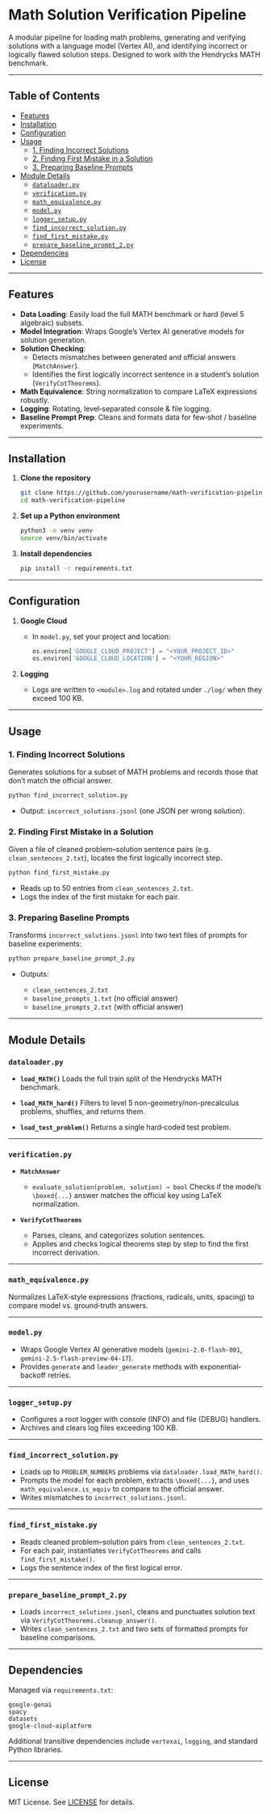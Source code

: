 # Math Solution Verification Pipeline

A modular pipeline for loading math problems, generating and verifying solutions with a language model (Vertex AI), and identifying incorrect or logically flawed solution steps. Designed to work with the Hendrycks MATH benchmark.

---

## Table of Contents

- [Features](#features)  
- [Installation](#installation)  
- [Configuration](#configuration)  
- [Usage](#usage)  
  - [1. Finding Incorrect Solutions](#1-finding-incorrect-solutions)  
  - [2. Finding First Mistake in a Solution](#2-finding-first-mistake-in-a-solution)  
  - [3. Preparing Baseline Prompts](#3-preparing-baseline-prompts)  
- [Module Details](#module-details)  
  - [`dataloader.py`](#dataloaderpy)  
  - [`verification.py`](#verificationpy)  
  - [`math_equivalence.py`](#math_equivalencepy)  
  - [`model.py`](#modelpy)  
  - [`logger_setup.py`](#logger_setuppy)  
  - [`find_incorrect_solution.py`](#find_incorrect_solutionpy)  
  - [`find_first_mistake.py`](#find_first_mistakepy)  
  - [`prepare_baseline_prompt_2.py`](#prepare_baseline_prompt_2py)  
- [Dependencies](#dependencies)  
- [License](#license)  

---

## Features

- **Data Loading**: Easily load the full MATH benchmark or hard (level 5 algebraic) subsets.  
- **Model Integration**: Wraps Google’s Vertex AI generative models for solution generation.  
- **Solution Checking**:  
  - Detects mismatches between generated and official answers (`MatchAnswer`).  
  - Identifies the first logically incorrect sentence in a student’s solution (`VerifyCotTheorems`).  
- **Math Equivalence**: String normalization to compare LaTeX expressions robustly.  
- **Logging**: Rotating, level‐separated console & file logging.  
- **Baseline Prompt Prep**: Cleans and formats data for few‐shot / baseline experiments.

---

## Installation

1. **Clone the repository**  
   ```bash
   git clone https://github.com/yourusername/math-verification-pipeline.git
   cd math-verification-pipeline
    ```

2. **Set up a Python environment**

   ```bash
   python3 -m venv venv
   source venv/bin/activate
   ```

3. **Install dependencies**

   ```bash
   pip install -r requirements.txt
   ```

---

## Configuration

1. **Google Cloud**

   * In `model.py`, set your project and location:

     ```python
     os.environ['GOOGLE_CLOUD_PROJECT'] = "<YOUR_PROJECT_ID>"
     os.environ['GOOGLE_CLOUD_LOCATION'] = "<YOUR_REGION>"
     ```

2. **Logging**

   * Logs are written to `<module>.log` and rotated under `./log/` when they exceed 100 KB.

---

## Usage

### 1. Finding Incorrect Solutions

Generates solutions for a subset of MATH problems and records those that don’t match the official answer.

```bash
python find_incorrect_solution.py
```

* Output: `incorrect_solutions.jsonl` (one JSON per wrong solution).

### 2. Finding First Mistake in a Solution

Given a file of cleaned problem–solution sentence pairs (e.g. `clean_sentences_2.txt`), locates the first logically incorrect step.

```bash
python find_first_mistake.py
```

* Reads up to 50 entries from `clean_sentences_2.txt`.
* Logs the index of the first mistake for each pair.

### 3. Preparing Baseline Prompts

Transforms `incorrect_solutions.jsonl` into two text files of prompts for baseline experiments:

```bash
python prepare_baseline_prompt_2.py
```

* Outputs:

  * `clean_sentences_2.txt`
  * `baseline_prompts_1.txt` (no official answer)
  * `baseline_prompts_2.txt` (with official answer)

---

## Module Details

### `dataloader.py`

* **`load_MATH()`**
  Loads the full train split of the Hendrycks MATH benchmark.

* **`load_MATH_hard()`**
  Filters to level 5 non-geometry/non-precalculus problems, shuffles, and returns them.

* **`load_test_problem()`**
  Returns a single hard‐coded test problem.

---

### `verification.py`

* **`MatchAnswer`**

  * `evaluate_solution(problem, solution) → bool`
    Checks if the model’s `\boxed{...}` answer matches the official key using LaTeX normalization.

* **`VerifyCotTheorems`**

  * Parses, cleans, and categorizes solution sentences.
  * Applies and checks logical theorems step by step to find the first incorrect derivation.

---

### `math_equivalence.py`

Normalizes LaTeX‐style expressions (fractions, radicals, units, spacing) to compare model vs. ground‐truth answers.

---

### `model.py`

* Wraps Google Vertex AI generative models (`gemini-2.0-flash-001`, `gemini-2.5-flash-preview-04-17`).
* Provides `generate` and `leader_generate` methods with exponential‐backoff retries.

---

### `logger_setup.py`

* Configures a root logger with console (INFO) and file (DEBUG) handlers.
* Archives and clears log files exceeding 100 KB.

---

### `find_incorrect_solution.py`

* Loads up to `PROBLEM_NUMBERS` problems via `dataloader.load_MATH_hard()`.
* Prompts the model for each problem, extracts `\boxed{...}`, and uses `math_equivalence.is_equiv` to compare to the official answer.
* Writes mismatches to `incorrect_solutions.jsonl`.

---

### `find_first_mistake.py`

* Reads cleaned problem–solution pairs from `clean_sentences_2.txt`.
* For each pair, instantiates `VerifyCotTheorems` and calls `find_first_mistake()`.
* Logs the sentence index of the first logical error.

---

### `prepare_baseline_prompt_2.py`

* Loads `incorrect_solutions.jsonl`, cleans and punctuates solution text via `VerifyCotTheorems.cleanup_answer()`.
* Writes `clean_sentences_2.txt` and two sets of formatted prompts for baseline comparisons.

---

## Dependencies

Managed via `requirements.txt`:

```text
google-genai
spacy
datasets
google-cloud-aiplatform
```

Additional transitive dependencies include `vertexai`, `logging`, and standard Python libraries.

---

## License

MIT License. See [LICENSE](LICENSE) for details.

```
```
